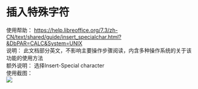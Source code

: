 # 插入特殊字符  
使用帮助： https://help.libreoffice.org/7.3/zh-CN/text/shared/guide/insert_specialchar.html?&DbPAR=CALC&System=UNIX  
说明： 此文档部分英文，不影响主要操作步骤阅读，内含多种操作系统的关于该功能的使用方法  
额外说明： 选择Insert-Special character  
使用截图：  
![](https://github.com/GICEGreenIce/WORK-PLCT20221009-15/blob/main/Calc/screenshots/%E7%89%B9%E6%AE%8A%E5%AD%97%E7%AC%A6.jpeg)  
